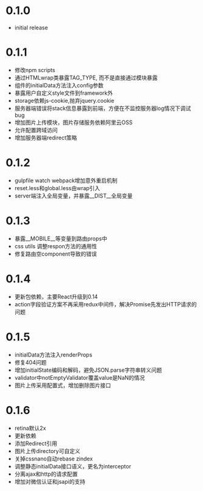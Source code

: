 # 0.1.0

+ initial release

# 0.1.1

+ 修改npm scripts
+ 通过HTMLwrap类暴露TAG_TYPE, 而不是直接通过模块暴露
+ 组件的initialData方法注入config参数
+ 暴露用户自定义style文件到framework外
+ storage依赖js-cookie,抛弃jquery.cookie
+ 服务器端错误将stack信息暴露到前端，方便在不监控服务器log情况下调试bug
+ 增加图片上传模块，图片存储服务依赖阿里云OSS
+ 允许配置跨域访问
+ 增加服务器端redirect策略

# 0.1.2

+ gulpfile watch webpack增加意外重启机制
+ reset.less和global.less由wrap引入
+ server端注入全局变量，并暴露__DIST__全局变量

# 0.1.3

+ 暴露__MOBILE__等变量到路由props中
+ css utils 调整respon方法的通用性
+ 修复路由空component导致的错误

# 0.1.4

+ 更新包依赖，主要React升级到0.14
+ action字段验证方案不再采用redux中间件，解决Promise先发出HTTP请求的问题

# 0.1.5

+ initialData方法注入renderProps
+ 修复404问题
+ 增加initialState编码和解码，避免JSON.parse字符串转义问题
+ validator中notEmptyValidator覆盖value是NaN的情况
+ 图片上传采用配置式，增加删除图片接口

# 0.1.6

+ retina默认2x
+ 更新依赖
+ 添加Redirect引用
+ 图片上传directory可自定义
+ 关掉cssnano自动rebase zindex
+ 调整静态initialData接口语义，更名为interceptor
+ 分离ajax和http的请求配置
+ 增加对微信认证和jsapi的支持
